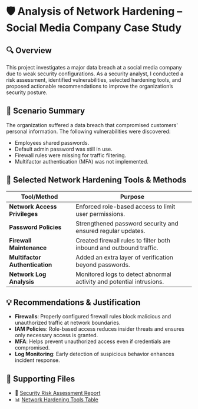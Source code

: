 # 🛡️ Analysis of Network Hardening – Social Media Company Case Study

## 🔍 Overview
This project investigates a major data breach at a social media company due to weak security configurations. As a security analyst, I conducted a risk assessment, identified vulnerabilities, selected hardening tools, and proposed actionable recommendations to improve the organization’s security posture.

## 🧠 Scenario Summary
The organization suffered a data breach that compromised customers' personal information. The following vulnerabilities were discovered:

- Employees shared passwords.
- Default admin password was still in use.
- Firewall rules were missing for traffic filtering.
- Multifactor authentication (MFA) was not implemented.

## 🔐 Selected Network Hardening Tools & Methods

| Tool/Method                 | Purpose                                                                 |
|----------------------------|-------------------------------------------------------------------------|
| **Network Access Privileges** | Enforced role-based access to limit user permissions.                  |
| **Password Policies**         | Strengthened password security and ensured regular updates.            |
| **Firewall Maintenance**      | Created firewall rules to filter both inbound and outbound traffic.     |
| **Multifactor Authentication**| Added an extra layer of verification beyond passwords.                 |
| **Network Log Analysis**      | Monitored logs to detect abnormal activity and potential intrusions.    |

## 💡 Recommendations & Justification
- **Firewalls**: Properly configured firewall rules block malicious and unauthorized traffic at network boundaries.
- **IAM Policies**: Role-based access reduces insider threats and ensures only necessary access is granted.
- **MFA**: Helps prevent unauthorized access even if credentials are compromised.
- **Log Monitoring**: Early detection of suspicious behavior enhances incident response.

## 📁 Supporting Files

- 📄 [Security Risk Assessment Report](https://docs.google.com/document/d/1c9nD6F5mxf4u7pJR5cbyV3Ud_CcaD0rh6N2Bh0UYAcs/edit?usp=sharing)
- 📊 [Network Hardening Tools Table](./Network%20hardening%20tools.xlsx)
